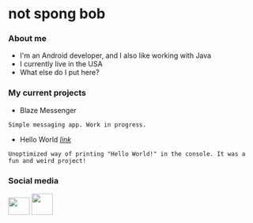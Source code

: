# not spong bob

### About me
* I'm an Android developer, and I also like working with Java
* I currently live in the USA
* What else do I put here?

### My current projects
* Blaze Messenger
```
Simple messaging app. Work in progress.
```
* Hello World [*link*](https://github.com/RoblokazPlays/helloworld)
```
Unoptimized way of printing "Hello World!" in the console. It was a fun and weird project!
```

### Social media
<a href="https://twitter.com/NetworkGalaxies"><img src="https://i.pinimg.com/originals/88/69/9b/88699b2ec3b3164abaf20a23e20ed935.png" height="35px" width="43px"></a>
<a href="https://patreon.com/blazemessenger"><img src="https://decentered.co.uk/wp-content/uploads/2019/12/patreon-logo-png-badge-7.png" height="43px" width="43px"></a>
